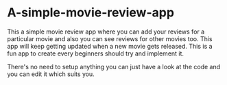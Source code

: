 # A-simple-movie-review-app

This a simple movie review app where you can add your reviews for a particular movie and also you can see reviews for other movies too. This app will keep getting updated 
when a new movie gets released. This is a fun app to create every beginners should try and implement it. 

There's no need to setup anything you can just have a look at the code and you can edit it which suits you.
